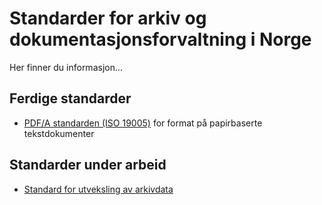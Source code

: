 # Standarder for arkiv og dokumentasjonsforvaltning i Norge
Her finner du informasjon...

## Ferdige standarder

- [PDF/A standarden (ISO 19005)](https://www.iso.org/standard/38920.html) for format på papirbaserte tekstdokumenter

## Standarder under arbeid

- [Standard for utveksling av arkivdata](/standarder/utveksling.md)
